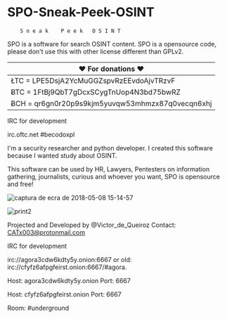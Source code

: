 # SPO-Sneak-Peek-OSINT
        S n e a k    P e e k   O S I N T

SPO is a software for search OSINT content.
SPO is a opensource code, please don't use this with
other license different than GPLv2.

♥ For donations ♥  |
------------------ |
ŁTC = LPE5DsjA2YcMuGGZspvRzEEvdoAjvTRzvF  |
ɃTC = 1FtBj9QbT7gDcxSCygTnUop4N3bd75bwRZ  |
ɃCH = qr6gn0r20p9s9kjm5yuvqw53mhmzx87q0vecqn6xhj |

IRC for development

irc.oftc.net
#becodoxpl


I'm a security researcher and python developer.
I created this software because I wanted study about OSINT.

This software can be used by HR, Lawyers, Pentesters on information gathering,
journalists, curious and whoever you want, SPO is opensource and free!

![captura de ecra de 2018-05-08 15-14-57](https://user-images.githubusercontent.com/31081984/39775169-72cd9560-52d3-11e8-8ba0-523dca402f9d.png)

![print2](https://user-images.githubusercontent.com/31081984/54780231-f8854680-4bf7-11e9-8370-b2b9456e3a29.png)



Projected and Developed by @Victor_de_Queiroz
Contact: CATx003@protonmail.com

IRC for development

irc://agora3cdw6kdty5y.onion:6667 or old: irc://cfyfz6afpgfeirst.onion:6667/#agora.

Host: agora3cdw6kdty5y.onion Port: 6667

Host: cfyfz6afpgfeirst.onion Port: 6667

Room: #underground
